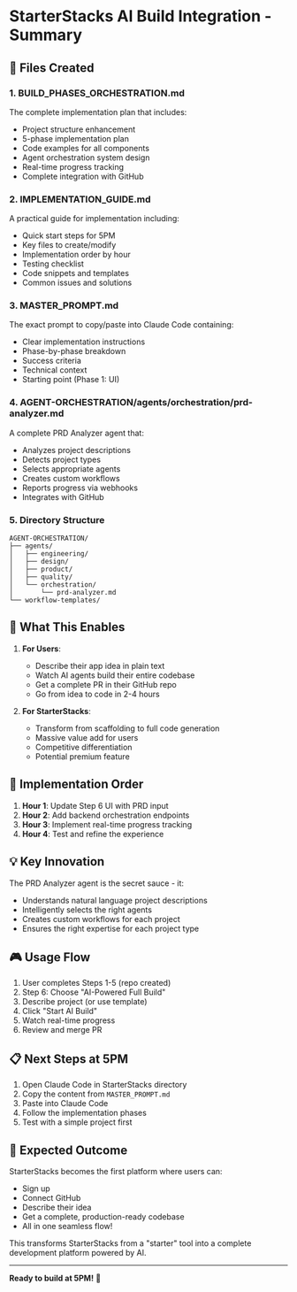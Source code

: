 # StarterStacks AI Build Integration - Summary

## 📁 Files Created

### 1. **BUILD_PHASES_ORCHESTRATION.md**
The complete implementation plan that includes:
- Project structure enhancement
- 5-phase implementation plan
- Code examples for all components
- Agent orchestration system design
- Real-time progress tracking
- Complete integration with GitHub

### 2. **IMPLEMENTATION_GUIDE.md**
A practical guide for implementation including:
- Quick start steps for 5PM
- Key files to create/modify
- Implementation order by hour
- Testing checklist
- Code snippets and templates
- Common issues and solutions

### 3. **MASTER_PROMPT.md**
The exact prompt to copy/paste into Claude Code containing:
- Clear implementation instructions
- Phase-by-phase breakdown
- Success criteria
- Technical context
- Starting point (Phase 1: UI)

### 4. **AGENT-ORCHESTRATION/agents/orchestration/prd-analyzer.md**
A complete PRD Analyzer agent that:
- Analyzes project descriptions
- Detects project types
- Selects appropriate agents
- Creates custom workflows
- Reports progress via webhooks
- Integrates with GitHub

### 5. **Directory Structure**
```
AGENT-ORCHESTRATION/
├── agents/
│   ├── engineering/
│   ├── design/
│   ├── product/
│   ├── quality/
│   └── orchestration/
│       └── prd-analyzer.md
└── workflow-templates/
```

## 🎯 What This Enables

1. **For Users**:
   - Describe their app idea in plain text
   - Watch AI agents build their entire codebase
   - Get a complete PR in their GitHub repo
   - Go from idea to code in 2-4 hours

2. **For StarterStacks**:
   - Transform from scaffolding to full code generation
   - Massive value add for users
   - Competitive differentiation
   - Potential premium feature

## 🚀 Implementation Order

1. **Hour 1**: Update Step 6 UI with PRD input
2. **Hour 2**: Add backend orchestration endpoints
3. **Hour 3**: Implement real-time progress tracking
4. **Hour 4**: Test and refine the experience

## 💡 Key Innovation

The PRD Analyzer agent is the secret sauce - it:
- Understands natural language project descriptions
- Intelligently selects the right agents
- Creates custom workflows for each project
- Ensures the right expertise for each project type

## 🎮 Usage Flow

1. User completes Steps 1-5 (repo created)
2. Step 6: Choose "AI-Powered Full Build"
3. Describe project (or use template)
4. Click "Start AI Build"
5. Watch real-time progress
6. Review and merge PR

## 📋 Next Steps at 5PM

1. Open Claude Code in StarterStacks directory
2. Copy the content from `MASTER_PROMPT.md`
3. Paste into Claude Code
4. Follow the implementation phases
5. Test with a simple project first

## 🎉 Expected Outcome

StarterStacks becomes the first platform where users can:
- Sign up
- Connect GitHub
- Describe their idea
- Get a complete, production-ready codebase
- All in one seamless flow!

This transforms StarterStacks from a "starter" tool into a complete development platform powered by AI.

---

**Ready to build at 5PM!** 🚀
